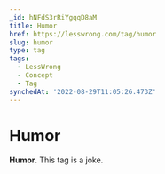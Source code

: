 ```yaml
---
_id: hNFdS3rRiYgqqD8aM
title: Humor
href: https://lesswrong.com/tag/humor
slug: humor
type: tag
tags:
  - LessWrong
  - Concept
  - Tag
synchedAt: '2022-08-29T11:05:26.473Z'
---
```


# Humor

**Humor**. This tag is a joke.
